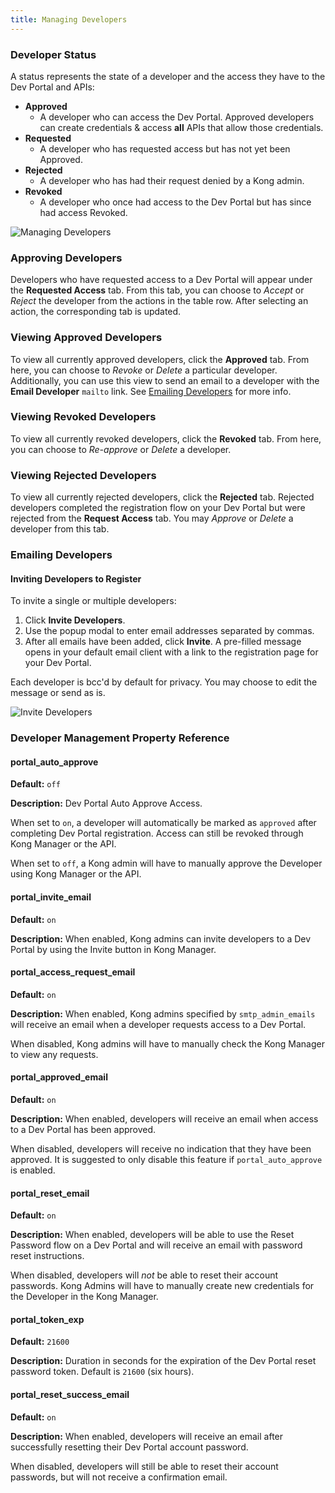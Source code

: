 ```yaml
---
title: Managing Developers
---
```


### Developer Status

A status represents the state of a developer and the access they have to the Dev
 Portal and APIs:

* **Approved**
  * A developer who can access the Dev Portal. Approved developers can create
  credentials &amp; access **all** APIs that allow those credentials.
* **Requested**
  * A developer who has requested access but has not yet been Approved.
* **Rejected**
  * A developer who has had their request denied by a Kong admin.
* **Revoked**
  * A developer who once had access to the Dev Portal but has since had access
  Revoked.


![Managing Developers](https://konghq.com/wp-content/uploads/2018/05/gui-developer-tabs.png)

### Approving Developers

Developers who have requested access to a Dev Portal will appear under the
**Requested Access** tab. From this tab, you can choose to *Accept* or *Reject*
the developer from the actions in the table row. After selecting an action, the
corresponding tab is updated.


### Viewing Approved Developers

To view all currently approved developers, click the **Approved** tab. From here, you can choose to *Revoke* or *Delete* a particular developer. Additionally, you can use this view to send an email to a developer with the **Email Developer** `mailto` link. See [Emailing Developers](#emailing-developers) for more info.


### Viewing Revoked Developers

To view all currently revoked developers, click the **Revoked** tab. From here, you can choose to *Re-approve* or *Delete* a developer.


### Viewing Rejected Developers

To view all currently rejected developers, click the **Rejected** tab. Rejected developers completed the registration flow on your Dev Portal but were rejected from the **Request Access** tab. You may *Approve* or *Delete* a developer from this tab.


### Emailing Developers

#### Inviting Developers to Register

To invite a single or multiple developers:

1. Click **Invite Developers**.
2. Use the popup modal to enter email addresses separated by commas.
3. After all emails have been added, click **Invite**. A pre-filled message
opens in your default email client with a link to the registration page for
your Dev Portal.

Each developer is bcc'd by default for privacy. You may choose to edit the message or send as is.

![Invite Developers](https://konghq.com/wp-content/uploads/2018/05/invite-developers.png)


### Developer Management Property Reference


#### portal_auto_approve

**Default:** `off`

**Description:**
Dev Portal Auto Approve Access.

When set to `on`, a developer will automatically be marked as `approved` after
completing Dev Portal registration. Access can still be revoked through
Kong Manager or the API.

When set to `off`, a Kong admin will have to manually approve the Developer
using Kong Manager or the API.


#### portal_invite_email

**Default:** `on`

**Description:**
When enabled, Kong admins can invite developers to a Dev Portal by using
the Invite button in Kong Manager.


#### portal_access_request_email

**Default:** `on`

**Description:**
When enabled, Kong admins specified by `smtp_admin_emails` will receive an email
when a developer requests access to a Dev Portal.

When disabled, Kong admins will have to manually check the Kong Manager to view
any requests.


#### portal_approved_email

**Default:** `on`

**Description:**
When enabled, developers will receive an email when access to a Dev Portal has
been approved.

When disabled, developers will receive no indication that they have been
approved. It is suggested to only disable this feature if `portal_auto_approve`
is enabled.


#### portal_reset_email

**Default:** `on`

**Description:**
When enabled, developers will be able to use the Reset Password flow on a Dev
Portal and will receive an email with password reset instructions.

When disabled, developers will *not* be able to reset their account passwords.
Kong Admins will have to manually create new credentials for the Developer in
the Kong Manager.

#### portal_token_exp

**Default:** `21600`

**Description:**
Duration in seconds for the expiration of the Dev Portal reset password token.
Default is `21600` (six hours).


#### portal_reset_success_email

**Default:** `on`

**Description:**
When enabled, developers will receive an email after successfully resetting
their Dev Portal account password.

When disabled, developers will still be able to reset their account passwords,
but will not receive a confirmation email.

